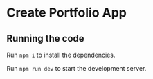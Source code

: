 
  # Create Portfolio App

  

  ## Running the code

  Run `npm i` to install the dependencies.

  Run `npm run dev` to start the development server.
  
